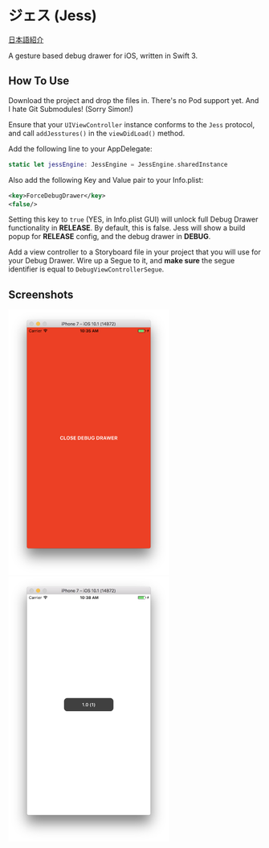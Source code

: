 # ジェス (Jess)
[日本語紹介](./読んでみて下さい.md)

A gesture based debug drawer for iOS, written in Swift 3.

## How To Use
Download the project and drop the files in. There's no Pod support yet. And I hate Git Submodules! (Sorry Simon!)

Ensure that your `UIViewController` instance conforms to the `Jess` protocol, and call `addJesstures()` in the `viewDidLoad()` method.

Add the following line to your AppDelegate:

```swift
static let jessEngine: JessEngine = JessEngine.sharedInstance
```

Also add the following Key and Value pair to your Info.plist:

```xml
<key>ForceDebugDrawer</key>
<false/>
```
Setting this key to `true` (YES, in Info.plist GUI) will unlock full Debug Drawer functionality in **RELEASE**. By default, this is false. Jess will show a build popup for **RELEASE** config, and the debug drawer in **DEBUG**.

Add a view controller to a Storyboard file in your project that you will use for your Debug Drawer. Wire up a Segue to it, and **make sure** the segue identifier is equal to `DebugViewControllerSegue`.

## Screenshots

<img src="https://github.com/jtribe/jess/raw/master/Screenshots/Drawer.png" width="320"/>
<img src="https://github.com/jtribe/jess/raw/master/Screenshots/Popup.png" width="320"/>
